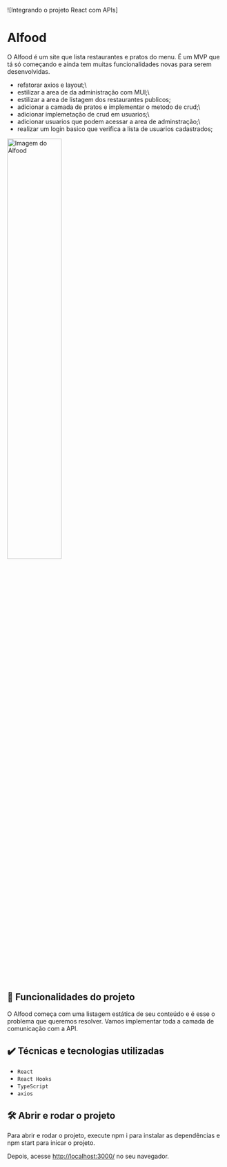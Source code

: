 ![Integrando o projeto React com APIs]

# Alfood

O Alfood é um site que lista restaurantes e pratos do menu. 
É um MVP que tá só começando e ainda tem muitas funcionalidades novas para serem desenvolvidas.

- refatorar axios e layout;\
- estilizar a area de da administração com MUI;\
- estilizar a area de listagem dos restaurantes publicos; 
- adicionar a camada de pratos e implementar o metodo de crud;\
- adicionar implemetação de crud em usuarios;\
- adicionar usuarios que podem acessar a area de adminstração;\
- realizar um login basico que verifica a lista de usuarios cadastrados;

<img src="screencapture.png" alt="Imagem do Alfood" width="50%">


## 🔨 Funcionalidades do projeto

O Alfood começa com uma listagem estática de seu conteúdo e é esse o problema que queremos resolver.
Vamos implementar toda a camada de comunicação com a API.

## ✔️ Técnicas e tecnologias utilizadas

- `React`
- `React Hooks`
- `TypeScript`
- `axios`

## 🛠️ Abrir e rodar o projeto

Para abrir e rodar o projeto, execute npm i para instalar as dependências e npm start para inicar o projeto.

Depois, acesse <a href="http://localhost:3000/">http://localhost:3000/</a> no seu navegador.

